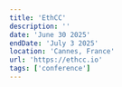 ```yaml
---
title: 'EthCC'
description: ''
date: 'June 30 2025'
endDate: 'July 3 2025'
location: 'Cannes, France'
url: 'https://ethcc.io'
tags: ['conference']
---
```


